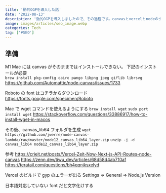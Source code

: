 ```yaml
---
title: '動的OGPを導入した話'
date: '2022-08-13'
description: '動的OGPを導入しましたので、その過程です。canvasとvercelとnodeのヴァージョン互換性に一癖ありました。'
image: images/articles/seo_image.webp
categories: Tech
tag: ['#SEO']
---
```


## 準備

M1 Mac には canvas がそのままではインストールできない。
下記のインストールが必要  
`brew install pkg-config cairo pango libpng jpeg giflib librsvg`  
https://github.com/Automattic/node-canvas/issues/1733

Roboto の font はコチラからダウンロード
https://fonts.google.com/specimen/Roboto

Mac で wget コマンドを使えるようにする
`brew install wget`
`sudo port install wget`
https://stackoverflow.com/questions/33886917/how-to-install-wget-in-macos

その後、canvas_lib64 フォルダを生成
`wget https://github.com/jwerre/node-canvas-lambda/raw/master/node12_canvas_lib64_layer.zip`
`unzip -j -d canvas_lib64 node12_canvas_lib64_layer.zip`

参考
https://crieit.net/posts/Vercel-Zeit-Now-Next-js-API-Routes-node-canvas
https://zenn.dev/tiwu_dev/articles/68d58d4ab710af
https://teratail.com/questions/bh4qqnjksxelyd

Vercel のビルドで gyp のエラーが出る
Settings => General => Node.js Version

日本語対応していない font だと文字化けする
